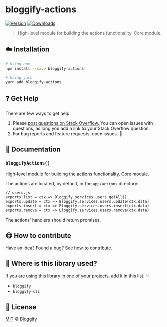<!-- Please do not edit this file. Edit the `blah` field in the `package.json` instead. If in doubt, open an issue. -->


















# bloggify-actions

 [![Version](https://img.shields.io/npm/v/bloggify-actions.svg)](https://www.npmjs.com/package/bloggify-actions) [![Downloads](https://img.shields.io/npm/dt/bloggify-actions.svg)](https://www.npmjs.com/package/bloggify-actions)







> High-level module for building the actions functionality. Core module.

















## :cloud: Installation

```sh
# Using npm
npm install --save bloggify-actions

# Using yarn
yarn add bloggify-actions
```






















## :question: Get Help

There are few ways to get help:



 1. Please [post questions on Stack Overflow](https://stackoverflow.com/questions/ask). You can open issues with questions, as long you add a link to your Stack Overflow question.
 2. For bug reports and feature requests, open issues. :bug:





## :memo: Documentation


### `bloggifyActions()`
High-level module for building the actions functionality. Core module.

The actions are located, by default, in the `app/actions` directory:

```
// users.js
exports.list = ctx => Bloggify.services.users.getAll()
exports.update = ctx => Bloggify.services.users.update(ctx.data)
exports.insert = ctx => Bloggify.services.users.insert(ctx.data)
exports.remove = ctx => Bloggify.services.users.remove(ctx.data)
```

The actions' handlers should return promises.














## :yum: How to contribute
Have an idea? Found a bug? See [how to contribute][contributing].
















## :dizzy: Where is this library used?
If you are using this library in one of your projects, add it in this list. :sparkles:

 - `bloggify`
 - `bloggify-cli`











## :scroll: License

[MIT][license] © [Bloggify][website]






[license]: /LICENSE
[website]: https://bloggify.org
[contributing]: /CONTRIBUTING.md
[docs]: /DOCUMENTATION.md

